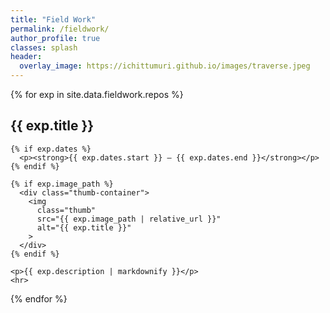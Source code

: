 ```yaml
---
title: "Field Work"
permalink: /fieldwork/
author_profile: true
classes: splash
header:
  overlay_image: https://ichittumuri.github.io/images/traverse.jpeg
---
```


<div>
  {% for exp in site.data.fieldwork.repos %}
    <h2>{{ exp.title }}</h2>

    {% if exp.dates %}
      <p><strong>{{ exp.dates.start }} — {{ exp.dates.end }}</strong></p>
    {% endif %}

    {% if exp.image_path %}
      <div class="thumb-container">
        <img
          class="thumb"
          src="{{ exp.image_path | relative_url }}"
          alt="{{ exp.title }}"
        >
      </div>
    {% endif %}

    <p>{{ exp.description | markdownify }}</p>
    <hr>
  {% endfor %}
</div>
